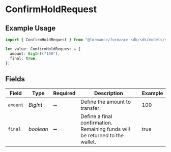 # ConfirmHoldRequest

## Example Usage

```typescript
import { ConfirmHoldRequest } from "@formance/formance-sdk/sdk/models/shared";

let value: ConfirmHoldRequest = {
  amount: BigInt("100"),
  final: true,
};
```

## Fields

| Field                                                                        | Type                                                                         | Required                                                                     | Description                                                                  | Example                                                                      |
| ---------------------------------------------------------------------------- | ---------------------------------------------------------------------------- | ---------------------------------------------------------------------------- | ---------------------------------------------------------------------------- | ---------------------------------------------------------------------------- |
| `amount`                                                                     | *BigInt*                                                                     | :heavy_minus_sign:                                                           | Define the amount to transfer.                                               | 100                                                                          |
| `final`                                                                      | *boolean*                                                                    | :heavy_minus_sign:                                                           | Define a final confirmation. Remaining funds will be returned to the wallet. | true                                                                         |